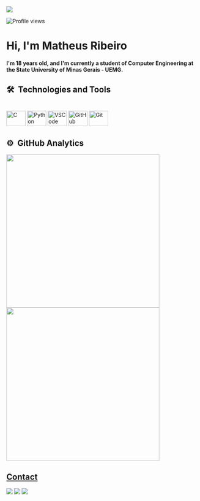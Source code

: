 <img align="center"           src="https://raw.githubusercontent.com/gist/Matheusr77/f3bc77bc000039aa4e3731e66fbc8e36/raw/07edf91b66fe8bebe56b175876485e6ffb28d313/GitHub.svg"/>
<p align="left"> <img src="https://komarev.com/ghpvc/?username=Matheusr77&color=yellow" alt="Profile views" /> </p>
<h1 align="left">Hi, I'm Matheus Ribeiro </h1>
<h4> I'm 18 years old, and I'm currently a student of Computer Engineering at the State University of Minas Gerais - UEMG. </h2>

## 🛠 &nbsp;Technologies and Tools

<div style="display: inline_block"><br/>
  <img alt="C" height="40" width="50" src"<img src="https://cdn.jsdelivr.net/gh/devicons/devicon/icons/c/c-original.svg" />
  <img alt="Python" height="40" width="50" src"<img src="https://cdn.jsdelivr.net/gh/devicons/devicon/icons/python/python-original-wordmark.svg" />
  <img alt="VSCode" height="40" width="50" <img src="https://cdn.jsdelivr.net/gh/devicons/devicon/icons/vscode/vscode-original-wordmark.svg" />
  <img alt="GitHub" height="40" width="50" src"<img src="https://cdn.jsdelivr.net/gh/devicons/devicon/icons/github/github-original-wordmark.svg" />
  <img alt="Git" height="40" width="50" src"<img src="https://cdn.jsdelivr.net/gh/devicons/devicon/icons/git/git-original-wordmark.svg" />
          
</div>

## ⚙️ &nbsp;GitHub Analytics

<div>
  <a href="[https://github.com/Matheusr77](https://github.com/Matheusr77)"> 
   <img width="400em" src="https://github-readme-stats.vercel.app/api?username=Matheusr77&show_icons=true&theme=vision-friendly-dark&include_all_commits=true&count_private=true"/>
  <img width="400em" src="https://github-readme-stats.vercel.app/api/top-langs/?username=Matheusr77&layout=compact&langs_count=16&theme=vision-friendly-dark"/>
</div>


## Contact

<a href = "mailto:matheusrib0707@gmail.com"><img src="https://img.shields.io/badge/-Gmail-%23333?style=for-the-badge&logo=gmail&logoColor=white" target="_blank"></a>
<a href="https://www.linkedin.com/in/matheus-ribeiro-de-oliveira-5a6785269/?originalSubdomain=br" target="_blank"><img src="https://img.shields.io/badge/-LinkedIn-%230077B5?style=for-the-badge&logo=linkedin&logoColor=white" target="_blank"></a>
<a href="https://www.instagram.com/matheusr_77/" target="_blank"><img src="https://img.shields.io/badge/-Instagram-%23E4405F?style=for-the-badge&logo=instagram&logoColor=white" target="_blank"></a>



